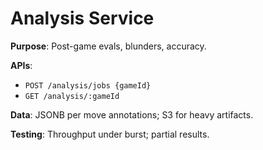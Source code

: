 # Analysis Service

**Purpose**: Post-game evals, blunders, accuracy.

**APIs**:
- `POST /analysis/jobs {gameId}`
- `GET /analysis/:gameId`

**Data**: JSONB per move annotations; S3 for heavy artifacts.

**Testing**: Throughput under burst; partial results.
